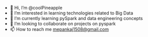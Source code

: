 - 👋 Hi, I’m @coolPineapple
- 👀 I’m interested in learning technologies related to Big Data
- 🌱 I’m currently learning pySpark and data engineering concepts 
- 💞️ I’m looking to collaborate on projects on pyspark
- 📫 How to reach me mepankaj1508@gmail.com

<!---
coolPineapple/coolPineapple is a ✨ special ✨ repository because its `README.md` (this file) appears on your GitHub profile.
You can click the Preview link to take a look at your changes.
--->
